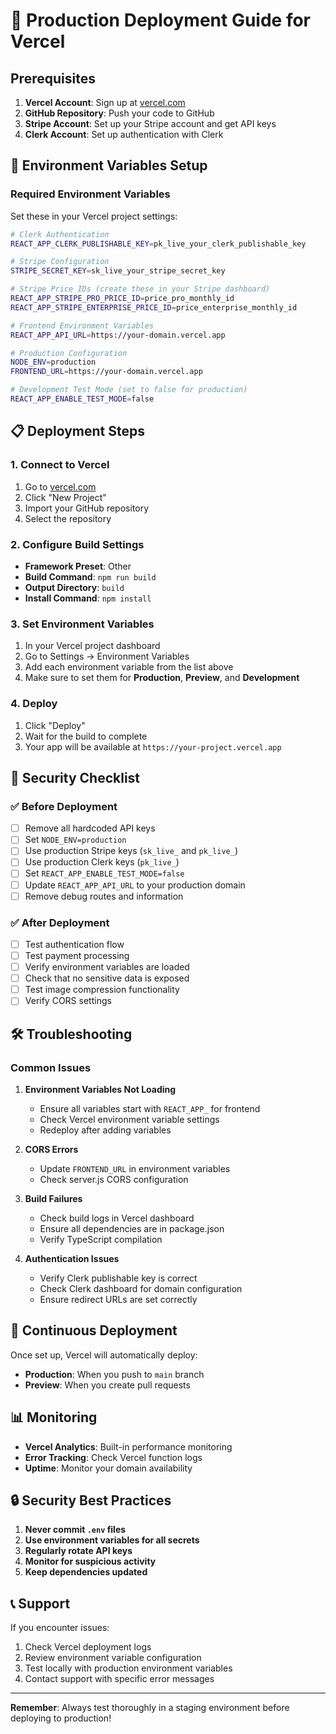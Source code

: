 # 🚀 Production Deployment Guide for Vercel

## Prerequisites

1. **Vercel Account**: Sign up at [vercel.com](https://vercel.com)
2. **GitHub Repository**: Push your code to GitHub
3. **Stripe Account**: Set up your Stripe account and get API keys
4. **Clerk Account**: Set up authentication with Clerk

## 🔧 Environment Variables Setup

### Required Environment Variables

Set these in your Vercel project settings:

```bash
# Clerk Authentication
REACT_APP_CLERK_PUBLISHABLE_KEY=pk_live_your_clerk_publishable_key

# Stripe Configuration
STRIPE_SECRET_KEY=sk_live_your_stripe_secret_key

# Stripe Price IDs (create these in your Stripe dashboard)
REACT_APP_STRIPE_PRO_PRICE_ID=price_pro_monthly_id
REACT_APP_STRIPE_ENTERPRISE_PRICE_ID=price_enterprise_monthly_id

# Frontend Environment Variables
REACT_APP_API_URL=https://your-domain.vercel.app

# Production Configuration
NODE_ENV=production
FRONTEND_URL=https://your-domain.vercel.app

# Development Test Mode (set to false for production)
REACT_APP_ENABLE_TEST_MODE=false
```

## 📋 Deployment Steps

### 1. Connect to Vercel

1. Go to [vercel.com](https://vercel.com)
2. Click "New Project"
3. Import your GitHub repository
4. Select the repository

### 2. Configure Build Settings

- **Framework Preset**: Other
- **Build Command**: `npm run build`
- **Output Directory**: `build`
- **Install Command**: `npm install`

### 3. Set Environment Variables

1. In your Vercel project dashboard
2. Go to Settings → Environment Variables
3. Add each environment variable from the list above
4. Make sure to set them for **Production**, **Preview**, and **Development**

### 4. Deploy

1. Click "Deploy"
2. Wait for the build to complete
3. Your app will be available at `https://your-project.vercel.app`

## 🔐 Security Checklist

### ✅ Before Deployment

- [ ] Remove all hardcoded API keys
- [ ] Set `NODE_ENV=production`
- [ ] Use production Stripe keys (`sk_live_` and `pk_live_`)
- [ ] Use production Clerk keys (`pk_live_`)
- [ ] Set `REACT_APP_ENABLE_TEST_MODE=false`
- [ ] Update `REACT_APP_API_URL` to your production domain
- [ ] Remove debug routes and information

### ✅ After Deployment

- [ ] Test authentication flow
- [ ] Test payment processing
- [ ] Verify environment variables are loaded
- [ ] Check that no sensitive data is exposed
- [ ] Test image compression functionality
- [ ] Verify CORS settings

## 🛠️ Troubleshooting

### Common Issues

1. **Environment Variables Not Loading**
   - Ensure all variables start with `REACT_APP_` for frontend
   - Check Vercel environment variable settings
   - Redeploy after adding variables

2. **CORS Errors**
   - Update `FRONTEND_URL` in environment variables
   - Check server.js CORS configuration

3. **Build Failures**
   - Check build logs in Vercel dashboard
   - Ensure all dependencies are in package.json
   - Verify TypeScript compilation

4. **Authentication Issues**
   - Verify Clerk publishable key is correct
   - Check Clerk dashboard for domain configuration
   - Ensure redirect URLs are set correctly

## 🔄 Continuous Deployment

Once set up, Vercel will automatically deploy:
- **Production**: When you push to `main` branch
- **Preview**: When you create pull requests

## 📊 Monitoring

- **Vercel Analytics**: Built-in performance monitoring
- **Error Tracking**: Check Vercel function logs
- **Uptime**: Monitor your domain availability

## 🔒 Security Best Practices

1. **Never commit `.env` files**
2. **Use environment variables for all secrets**
3. **Regularly rotate API keys**
4. **Monitor for suspicious activity**
5. **Keep dependencies updated**

## 📞 Support

If you encounter issues:
1. Check Vercel deployment logs
2. Review environment variable configuration
3. Test locally with production environment variables
4. Contact support with specific error messages

---

**Remember**: Always test thoroughly in a staging environment before deploying to production! 